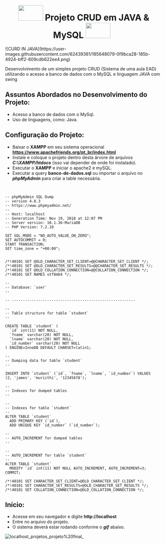 **<h1 align="center">&nbsp;<img height="50" width="80" src="https://user-images.githubusercontent.com/62439381/185650577-c4dcc4c4-dee8-4859-ae22-f6a55b9f0559.png"> Projeto CRUD em JAVA & MySQL <img height="50" width="80" src="https://user-images.githubusercontent.com/62439381/185650577-c4dcc4c4-dee8-4859-ae22-f6a55b9f0559.png">&nbsp;</h1>**

<div style="display: flex; justify-content: center; aling-items: center;">![CURD IN JAVA](https://user-images.githubusercontent.com/62439381/185648079-0f9bca28-185b-4924-bff2-609cdb622ee4.png)</div>

Desenvolvimento de um simples projeto CRUD (Sistema de uma aula EAD) utilizando o acesso a banco de dados com o MySQL e linguagem JAVA com swing

## Assuntos Abordados no Desenvolvimento do Projeto:

- Acesso a banco de dados com o MySql.
- Uso de linguagens, como: Java.

## Configuração do Projeto:

- Baixar o **XAMPP** em seu sistema operacional **https://www.apachefriends.org/pt_br/index.html**
- Instale e coloque o projeto dentro desta árvore de arquivos **_C:\XAMPP/htdocs_** (isso vai depender de onde foi instalado).
- Executar o **XAMPP** e iniciar o apache2 e mySQL.
- Executar a query **banco-de-dados.sql** ou importar o arquivo no **_phpMyAdmin_** para criar a table necessária.
<br>

```
-- phpMyAdmin SQL Dump
-- version 4.8.3
-- https://www.phpmyadmin.net/
--
-- Host: localhost
-- Generation Time: Nov 19, 2018 at 12:07 PM
-- Server version: 10.1.36-MariaDB
-- PHP Version: 7.2.10

SET SQL_MODE = "NO_AUTO_VALUE_ON_ZERO";
SET AUTOCOMMIT = 0;
START TRANSACTION;
SET time_zone = "+00:00";


/*!40101 SET @OLD_CHARACTER_SET_CLIENT=@@CHARACTER_SET_CLIENT */;
/*!40101 SET @OLD_CHARACTER_SET_RESULTS=@@CHARACTER_SET_RESULTS */;
/*!40101 SET @OLD_COLLATION_CONNECTION=@@COLLATION_CONNECTION */;
/*!40101 SET NAMES utf8mb4 */;

--
-- Database: `user`
--

-- --------------------------------------------------------

--
-- Table structure for table `student`
--

CREATE TABLE `student` (
  `id` int(11) NOT NULL,
  `fname` varchar(20) NOT NULL,
  `lname` varchar(20) NOT NULL,
  `id_number` varchar(20) NOT NULL
) ENGINE=InnoDB DEFAULT CHARSET=latin1;

--
-- Dumping data for table `student`
--

INSERT INTO `student` (`id`, `fname`, `lname`, `id_number`) VALUES
(2, 'james', 'muriithi', '12345678');

--
-- Indexes for dumped tables
--

--
-- Indexes for table `student`
--
ALTER TABLE `student`
  ADD PRIMARY KEY (`id`),
  ADD UNIQUE KEY `id_number` (`id_number`);

--
-- AUTO_INCREMENT for dumped tables
--

--
-- AUTO_INCREMENT for table `student`
--
ALTER TABLE `student`
  MODIFY `id` int(11) NOT NULL AUTO_INCREMENT, AUTO_INCREMENT=3;
COMMIT;

/*!40101 SET CHARACTER_SET_CLIENT=@OLD_CHARACTER_SET_CLIENT */;
/*!40101 SET CHARACTER_SET_RESULTS=@OLD_CHARACTER_SET_RESULTS */;
/*!40101 SET COLLATION_CONNECTION=@OLD_COLLATION_CONNECTION */;

```
## Início:

- Acesse em seu navegador e digite **http://localhost**
- Entre no arquivo do projeto.
- O sistema deverá estar rodando conforme o **_gif_** abaixo.


![localhost_projetos_projeto%20final_](https://user-images.githubusercontent.com/62439381/185649719-4e89b071-e62f-4c96-8835-44ddbe355e0e.png)


#    
